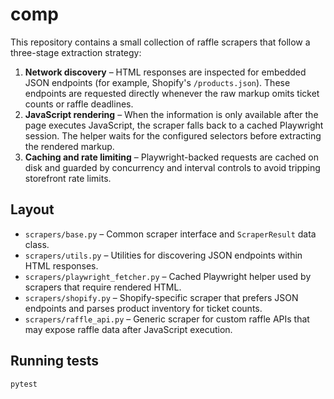 # comp

This repository contains a small collection of raffle scrapers that follow a
three-stage extraction strategy:

1. **Network discovery** – HTML responses are inspected for embedded JSON
   endpoints (for example, Shopify's `/products.json`). These endpoints are
   requested directly whenever the raw markup omits ticket counts or raffle
   deadlines.
2. **JavaScript rendering** – When the information is only available after the
   page executes JavaScript, the scraper falls back to a cached Playwright
   session. The helper waits for the configured selectors before extracting the
   rendered markup.
3. **Caching and rate limiting** – Playwright-backed requests are cached on
   disk and guarded by concurrency and interval controls to avoid tripping
   storefront rate limits.

## Layout

- `scrapers/base.py` – Common scraper interface and `ScraperResult` data class.
- `scrapers/utils.py` – Utilities for discovering JSON endpoints within HTML
  responses.
- `scrapers/playwright_fetcher.py` – Cached Playwright helper used by scrapers
  that require rendered HTML.
- `scrapers/shopify.py` – Shopify-specific scraper that prefers JSON endpoints
  and parses product inventory for ticket counts.
- `scrapers/raffle_api.py` – Generic scraper for custom raffle APIs that may
  expose raffle data after JavaScript execution.

## Running tests

```bash
pytest
```
